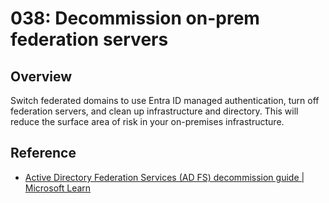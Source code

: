 # 038: Decommission on-prem federation servers

## Overview

Switch federated domains to use Entra ID managed authentication, turn off federation servers, and clean up infrastructure and directory. This will reduce the surface area of risk in your on-premises infrastructure.


## Reference

* [Active Directory Federation Services (AD FS) decommission guide | Microsoft Learn](https://learn.microsoft.com/en-us/windows-server/identity/ad-fs/decommission/adfs-decommission-guide)
